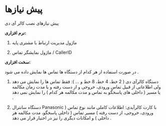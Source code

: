 # پیش نیازها       

پیش نیازهای نصب کالر آی دی

**نرم افزاری:**

1. ماژول مدیریت ارتباط با مشتری پایه

2. ماژول نمایشگر تماس / CallerID

**سخت افزاری:**

در صورت استفاده از هر کدام از دستگاه ها تماس ها نمایش داده می شود .

1. دستگاه کالرآی دی ( 2 خط، 4 خط، 8 خط و ... ): فقط تماس ها را نمایش می دهد ولی اطلاعاتی از قبیل تماس ورودی، خروجی و از دست رفته و یا مدت زمان مکالمه  یا مسیر ( داخلی های پاسخگو به تماس و مدت مکالمه هر کدام ) را نمایش نمی دهد .

2. دستگاه سانترال Panasonic با کارت کالرآیدی: اطلاعات کاملی مانند نوع تماس ( ورودی، خروجی، از دست رفته ) مسیر تماس ( داخلی پاسخگو، مدت مکالمه هر داخلی ) و امکانات دیگری را نیز در اختیار قرار می دهد .